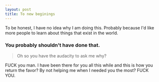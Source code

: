 ```yaml
---
layout: post
title: To new beginings
---
```


<div class="message">
  To be honest, I have no idea why I am doing this. Probably because I'd like more people to learn about things that exist in the world.
</div>


### You probably shouldn't have done that.
> Oh so you have the audacity to ask me why?

FUCK you man. I have been there for you all this while and this is how you return the favor?
By not helping me when I needed you the most?
FUCK YOU.

